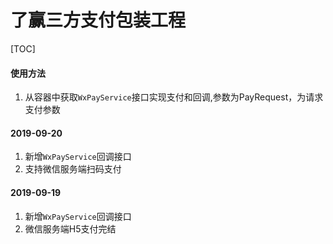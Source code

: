 # 了赢三方支付包装工程
[TOC]
#### 使用方法
1. 从容器中获取`WxPayService`接口实现支付和回调,参数为PayRequest，为请求支付参数

#### 2019-09-20 
1. 新增`WxPayService`回调接口
2. 支持微信服务端扫码支付

#### 2019-09-19 
1. 新增`WxPayService`回调接口
2. 微信服务端H5支付完结
